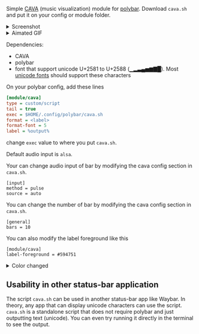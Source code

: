 Simple [CAVA](https://github.com/karlstav/cava) (music visualization) module for [polybar](https://github.com/polybar/polybar). Download `cava.sh` and put it on your config or module folder.

<details>
    <summary>Screenshot</summary>
    <img src="./img/screenshot.png" title="screenshot">
</details>

<details>
    <summary>Aimated GIF</summary>
    <img src="./img/animated.gif" title="animated">
</details>

Dependencies:
- CAVA
- polybar
- font that support unicode U+2581 to U+2588 (▁▂▃▄▅▆▇█). Most [unicode fonts](https://en.wikipedia.org/wiki/Unicode_font) should support these characters

On your polybar config, add these lines
```ini
[module/cava]
type = custom/script
tail = true
exec = $HOME/.config/polybar/cava.sh
format = <label>
format-font = 5
label = %output%
```

change `exec` value to where you put `cava.sh`.

Default audio input is `alsa`.

Your can change audio input of bar by modifying the cava config section in `cava.sh`.

```
[input]
method = pulse
source = auto
```

You can change the number of bar by modifying the cava config section in `cava.sh`.
```
[general]
bars = 10
```

You can also modify the label foreground like this
```
[module/cava]
label-foreground = #594751
```
<details>
    <summary>Color changed</summary>
    <img src="./img/color-changed.png" title="changed color">
</details>

## Usability in other status-bar application
The script `cava.sh` can be used in another status-bar app like Waybar. In theory, any app that can display unicode characters can use the script.
`cava.sh` is a standalone script that does not require polybar and just outputting text (unicode). You can even try running it directly in the terminal to see the output.
